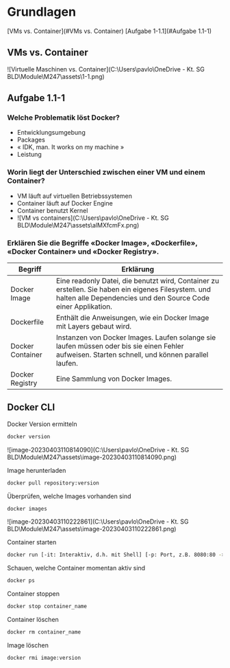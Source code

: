 # Grundlagen

[VMs vs. Container](#VMs vs. Container)
[Aufgabe 1-1.1](#Aufgabe 1.1-1)

## VMs vs. Container

![Virtuelle Maschinen vs. Container](C:\Users\pavlo\OneDrive - Kt. SG BLD\Module\M247\assets\1-1.png)

## Aufgabe 1.1-1

### Welche Problematik löst Docker?

- Entwicklungsumgebung
- Packages
- « IDK, man. It works on my machine »
- Leistung

### Worin liegt der Unterschied zwischen einer VM und einem Container?

- VM läuft auf virtuellen Betriebssystemen
- Container läuft auf Docker Engine
- Container benutzt Kernel
- ![VM vs containers](C:\Users\pavlo\OneDrive - Kt. SG BLD\Module\M247\assets\alMXfcmFx.png)

### Erklären Sie die Begriffe «Docker Image», «Dockerfile», «Docker Container» und «Docker Registry».

| Begriff          | Erklärung                                                    |
| ---------------- | ------------------------------------------------------------ |
| Docker Image     | Eine readonly Datei, die benutzt wird, Container zu erstellen. Sie haben ein eigenes Filesystem. und halten alle Dependencies und den Source Code einer Applikation. |
| Dockerfile       | Enthält die Anweisungen, wie ein Docker Image mit Layers gebaut wird. |
| Docker Container | Instanzen von Docker Images. Laufen solange sie laufen müssen oder bis sie einen Fehler aufweisen. Starten schnell, und können parallel laufen. |
| Docker Registry  | Eine Sammlung von Docker Images.                             |

## Docker CLI

Docker Version ermitteln

```bash
docker version
```

![image-20230403110814090](C:\Users\pavlo\OneDrive - Kt. SG BLD\Module\M247\assets\image-20230403110814090.png)



Image herunterladen

```bash
docker pull repository:version
```

Überprüfen, welche Images vorhanden sind

```bash
docker images
```

![image-20230403110222861](C:\Users\pavlo\OneDrive - Kt. SG BLD\Module\M247\assets\image-20230403110222861.png)

Container starten

```bash
docker run [-it: Interaktiv, d.h. mit Shell] [-p: Port, z.B. 8080:80 -> localhost:8080] --name container_name image:version
```

Schauen, welche Container momentan aktiv sind

```bash
docker ps
```

Container stoppen

```bash
docker stop container_name
```

Container löschen

```bash
docker rm container_name
```

Image löschen

```bash
docker rmi image:version
```